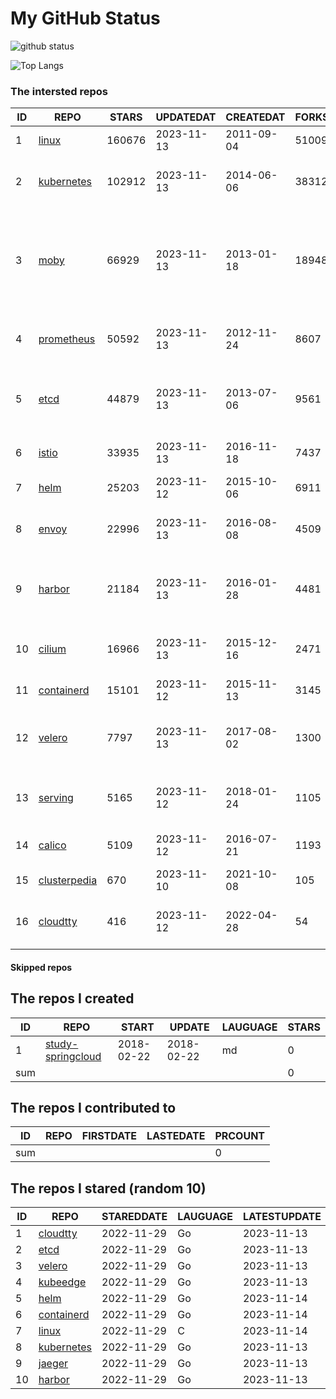 # My GitHub Status

<img src="https://github-readme-stats-1.yihong0618.vercel.app/api?username=daoqingniu&show_icons=true&&&hide_title=true&count_private=true" alt="github status" />

![Top Langs](https://github-readme-stats-1.yihong0618.vercel.app/api/top-langs/?username=daoqingniu&layout=compact)

<!--START_SECTION:github_repos-->
### The intersted repos
| ID |                              REPO                               | STARS  | UPDATEDAT  | CREATEDAT  | FORKSCOUNT |                                                DESCRIPTIONS                                                |
|----|-----------------------------------------------------------------|--------|------------|------------|------------|------------------------------------------------------------------------------------------------------------|
|  1 | [linux](https://github.com/torvalds/linux)                      | 160676 | 2023-11-13 | 2011-09-04 |      51009 | Linux kernel source tree                                                                                   |
|  2 | [kubernetes](https://github.com/kubernetes/kubernetes)          | 102912 | 2023-11-13 | 2014-06-06 |      38312 | Production-Grade Container Scheduling and Management                                                       |
|  3 | [moby](https://github.com/moby/moby)                            |  66929 | 2023-11-13 | 2013-01-18 |      18948 | The Moby Project - a collaborative project for the container ecosystem to assemble container-based systems |
|  4 | [prometheus](https://github.com/prometheus/prometheus)          |  50592 | 2023-11-13 | 2012-11-24 |       8607 | The Prometheus monitoring system and time series database.                                                 |
|  5 | [etcd](https://github.com/etcd-io/etcd)                         |  44879 | 2023-11-13 | 2013-07-06 |       9561 | Distributed reliable key-value store for the most critical data of a distributed system                    |
|  6 | [istio](https://github.com/istio/istio)                         |  33935 | 2023-11-13 | 2016-11-18 |       7437 | Connect, secure, control, and observe services.                                                            |
|  7 | [helm](https://github.com/helm/helm)                            |  25203 | 2023-11-12 | 2015-10-06 |       6911 | The Kubernetes Package Manager                                                                             |
|  8 | [envoy](https://github.com/envoyproxy/envoy)                    |  22996 | 2023-11-13 | 2016-08-08 |       4509 | Cloud-native high-performance edge/middle/service proxy                                                    |
|  9 | [harbor](https://github.com/goharbor/harbor)                    |  21184 | 2023-11-13 | 2016-01-28 |       4481 | An open source trusted cloud native registry project that stores, signs, and scans content.                |
| 10 | [cilium](https://github.com/cilium/cilium)                      |  16966 | 2023-11-13 | 2015-12-16 |       2471 | eBPF-based Networking, Security, and Observability                                                         |
| 11 | [containerd](https://github.com/containerd/containerd)          |  15101 | 2023-11-12 | 2015-11-13 |       3145 | An open and reliable container runtime                                                                     |
| 12 | [velero](https://github.com/vmware-tanzu/velero)                |   7797 | 2023-11-13 | 2017-08-02 |       1300 | Backup and migrate Kubernetes applications and their persistent volumes                                    |
| 13 | [serving](https://github.com/knative/serving)                   |   5165 | 2023-11-12 | 2018-01-24 |       1105 | Kubernetes-based, scale-to-zero, request-driven compute                                                    |
| 14 | [calico](https://github.com/projectcalico/calico)               |   5109 | 2023-11-12 | 2016-07-21 |       1193 | Cloud native networking and network security                                                               |
| 15 | [clusterpedia](https://github.com/clusterpedia-io/clusterpedia) |    670 | 2023-11-10 | 2021-10-08 |        105 | The Encyclopedia of Kubernetes clusters                                                                    |
| 16 | [cloudtty](https://github.com/cloudtty/cloudtty)                |    416 | 2023-11-12 | 2022-04-28 |         54 | A Friendly Kubernetes CloudShell (Web Terminal) !                                                          |



#### Skipped repos
<!--END_SECTION:github_repos-->

<!--START_SECTION:my_github-->
## The repos I created
| ID  |                                 REPO                                 |   START    |   UPDATE   | LAUGUAGE | STARS |
|-----|----------------------------------------------------------------------|------------|------------|----------|-------|
|   1 | [study-springcloud](https://github.com/daoqingniu/study-springcloud) | 2018-02-22 | 2018-02-22 | md       |     0 |
| sum |                                                                      |            |            |          |     0 |

## The repos I contributed to
| ID  | REPO | FIRSTDATE | LASTEDATE | PRCOUNT |
|-----|------|-----------|-----------|---------|
| sum |      |           |           |       0 |

## The repos I stared (random 10)
| ID |                          REPO                          | STAREDDATE | LAUGUAGE | LATESTUPDATE |
|----|--------------------------------------------------------|------------|----------|--------------|
|  1 | [cloudtty](https://github.com/cloudtty/cloudtty)       | 2022-11-29 | Go       | 2023-11-13   |
|  2 | [etcd](https://github.com/etcd-io/etcd)                | 2022-11-29 | Go       | 2023-11-13   |
|  3 | [velero](https://github.com/vmware-tanzu/velero)       | 2022-11-29 | Go       | 2023-11-13   |
|  4 | [kubeedge](https://github.com/kubeedge/kubeedge)       | 2022-11-29 | Go       | 2023-11-13   |
|  5 | [helm](https://github.com/helm/helm)                   | 2022-11-29 | Go       | 2023-11-14   |
|  6 | [containerd](https://github.com/containerd/containerd) | 2022-11-29 | Go       | 2023-11-14   |
|  7 | [linux](https://github.com/torvalds/linux)             | 2022-11-29 | C        | 2023-11-14   |
|  8 | [kubernetes](https://github.com/kubernetes/kubernetes) | 2022-11-29 | Go       | 2023-11-13   |
|  9 | [jaeger](https://github.com/jaegertracing/jaeger)      | 2022-11-29 | Go       | 2023-11-13   |
| 10 | [harbor](https://github.com/goharbor/harbor)           | 2022-11-29 | Go       | 2023-11-13   |

<!--END_SECTION:my_github-->
